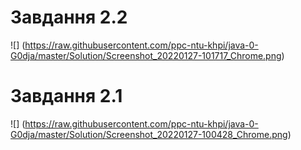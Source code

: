 # Завдання 2.2
![]
(https://raw.githubusercontent.com/ppc-ntu-khpi/java-0-G0dja/master/Solution/Screenshot_20220127-101717_Chrome.png)
# Завдання 2.1
![]
(https://raw.githubusercontent.com/ppc-ntu-khpi/java-0-G0dja/master/Solution/Screenshot_20220127-100428_Chrome.png)